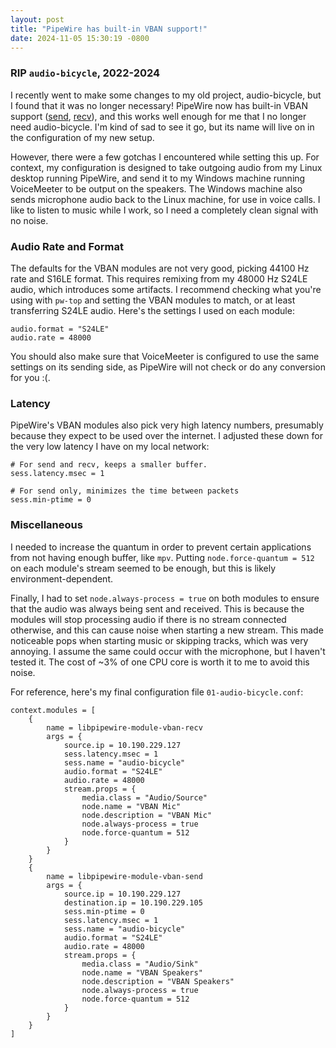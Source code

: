 ```yaml
---
layout: post
title: "PipeWire has built-in VBAN support!"
date: 2024-11-05 15:30:19 -0800
---
```


### RIP `audio-bicycle`, 2022-2024

I recently went to make some changes to my old project, audio-bicycle, but I found that it was no longer necessary!
PipeWire now has built-in VBAN support ([send], [recv]), and this works well enough for me that I no longer need
audio-bicycle. I'm kind of sad to see it go, but its name will live on in the configuration of my new setup.

However, there were a few gotchas I encountered while setting this up. For context, my configuration is designed to
take outgoing audio from my Linux desktop running PipeWire, and send it to my Windows machine running VoiceMeeter to
be output on the speakers. The Windows machine also sends microphone audio back to the Linux machine, for use in voice
calls. I like to listen to music while I work, so I need a completely clean signal with no noise.

### Audio Rate and Format

The defaults for the VBAN modules are not very good, picking 44100 Hz rate and S16LE format. This requires remixing
from my 48000 Hz S24LE audio, which introduces some artifacts. I recommend checking what you're using with `pw-top`
and setting the VBAN modules to match, or at least transferring S24LE audio. Here's the settings I used on each module:
```
audio.format = "S24LE"
audio.rate = 48000
```
You should also make sure that VoiceMeeter is configured to use the same settings on its sending side, as PipeWire will
not check or do any conversion for you :(.

### Latency

PipeWire's VBAN modules also pick very high latency numbers, presumably because they expect to be used over the 
internet. I adjusted these down for the very low latency I have on my local network:
```
# For send and recv, keeps a smaller buffer.
sess.latency.msec = 1

# For send only, minimizes the time between packets
sess.min-ptime = 0
```

### Miscellaneous

I needed to increase the quantum in order to prevent certain applications from not having enough buffer, like `mpv`.
Putting `node.force-quantum = 512` on each module's stream seemed to be enough, but this is likely
environment-dependent.

Finally, I had to set `node.always-process = true` on both modules to ensure that the audio was always being sent and
received. This is because the modules will stop processing audio if there is no stream connected otherwise, and this
can cause noise when starting a new stream. This made noticeable pops when starting music or skipping tracks, which
was very annoying. I assume the same could occur with the microphone, but I haven't tested it. The cost of ~3% of one
CPU core is worth it to me to avoid this noise.

For reference, here's my final configuration file `01-audio-bicycle.conf`:
```
context.modules = [
    {
        name = libpipewire-module-vban-recv
        args = {
            source.ip = 10.190.229.127
            sess.latency.msec = 1
            sess.name = "audio-bicycle"
            audio.format = "S24LE"
            audio.rate = 48000
            stream.props = {
                media.class = "Audio/Source"
                node.name = "VBAN Mic"
                node.description = "VBAN Mic"
                node.always-process = true
                node.force-quantum = 512
            }
        }
    }
    {
        name = libpipewire-module-vban-send
        args = { 
            source.ip = 10.190.229.127
            destination.ip = 10.190.229.105
            sess.min-ptime = 0
            sess.latency.msec = 1
            sess.name = "audio-bicycle"
            audio.format = "S24LE"
            audio.rate = 48000
            stream.props = { 
                media.class = "Audio/Sink"
                node.name = "VBAN Speakers"
                node.description = "VBAN Speakers"
                node.always-process = true
                node.force-quantum = 512
            }   
        }   
    }
]
```

[send]: https://docs.pipewire.org/page_module_vban_send.html
[recv]: https://docs.pipewire.org/page_module_vban_recv.html
